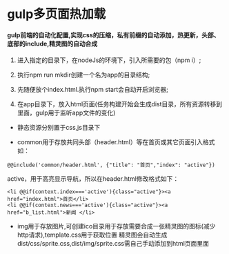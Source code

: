 # gulp多页面热加载

#### gulp前端的自动化配置,实现css的压缩，私有前缀的自动添加，热更新，头部、底部的include,精灵图的自动合成

1. 进入指定的目录下，在nodeJs的环境下，引入所需要的包（npm i）;

2. 执行npm run mkdir创建一个名为app的目录结构;

3. 先随便放个index.html.执行npm start会自动开启浏览器;

4. 在app目录下，放入html页面(任务构建开始会生成dist目录，所有资源转移到里面，gulp用于监听app文件的变化)  

  - 静态资源分别置于css,js目录下
  
  - common用于存放共同头部（header.html）等在首页或其它页面引入格式  如：
  ```
  @@include('common/header.html', {"title": "首页","index": "active"})
  ```
  active，用于高亮显示导航，所以在header.html修改格式如下：
  ```
  <li @@if(context.index==='active'){class="active"}><a href="index.html">首页</li>  
  <li @@if(context.news==='active'){class="active"}><a href="b_list.html">新闻 </li>
  ```
  
  - img用于存放图片,可创建ico目录用于存放需要合成一张精灵图的图标(减少http请求),template.css用于获取位置
精灵图会自动生成dist/css/sprite.css,dist/img/sprite.css需自己手动添加到html页面里面
